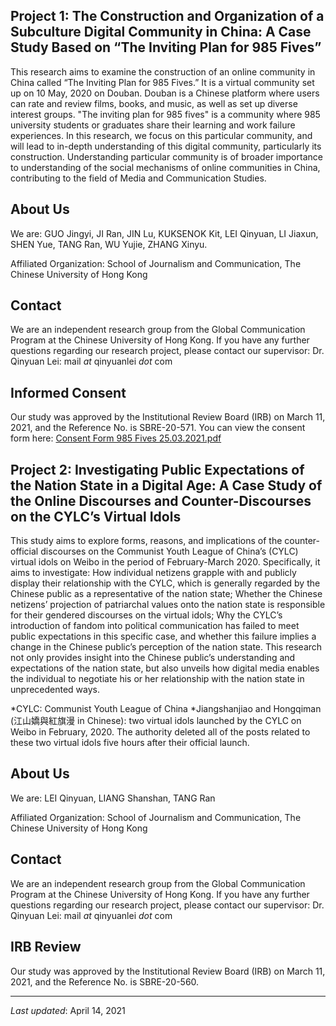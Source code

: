 ## Project 1: The Construction and Organization of a Subculture Digital Community in China: A Case Study Based on “The Inviting Plan for 985 Fives”  

This research aims to examine the construction of an online community in China called “The Inviting Plan for 985 Fives.” It is a virtual community set up on 10 May, 2020 on Douban. Douban is a Chinese platform where users can rate and review films, books, and music, as well as set up diverse interest groups. "The inviting plan for 985 fives" is a community where 985 university students or graduates share their learning and work failure experiences. In this research, we focus on this particular community, and will lead to in-depth understanding of this digital community, particularly its construction. Understanding particular community is of broader importance to understanding of the social mechanisms of online communities in China, contributing to the field of Media and Communication Studies.

## About Us

We are: GUO Jingyi, JI Ran, JIN Lu, KUKSENOK Kit, LEI Qinyuan, LI Jiaxun, SHEN Yue, TANG Ran, WU Yujie, ZHANG Xinyu.

Affiliated Organization:  School of Journalism and Communication, The Chinese University of Hong Kong

## Contact

We are an independent research group from the Global Communication Program at the Chinese University of Hong Kong. If you have any further questions regarding our research project, please contact our supervisor: Dr. Qinyuan Lei: mail _at_ qinyuanlei _dot_ com 

## Informed Consent

Our study was approved by the Institutional Review Board (IRB) on March 11, 2021, and the Reference No. is SBRE-20-571. You can view the consent form here: [Consent Form 985 Fives 25.03.2021.pdf](https://github.com/dccc-rg/dccc-rg.github.io/files/6210114/Consent.Form.985.Fives.25.03.2021.pdf)



## Project 2: Investigating Public Expectations of the Nation State in a Digital Age: A Case Study of the Online Discourses and Counter-Discourses on the CYLC’s Virtual Idols 

This study aims to explore forms, reasons, and implications of the counter-official discourses on the Communist Youth League of China’s (CYLC) virtual idols on Weibo in the period of February-March 2020. Specifically, it aims to investigate: How individual netizens grapple with and publicly display their relationship with the CYLC, which is generally regarded by the Chinese public as a representative of the nation state; Whether the Chinese netizens’ projection of patriarchal values onto the nation state is responsible for their gendered discourses on the virtual idols; Why the CYLC’s introduction of fandom into political communication has failed to meet public expectations in this specific case, and whether this failure implies a change in the Chinese public’s perception of the nation state. This research not only provides insight into the Chinese public’s understanding and expectations of the nation state, but also unveils how digital media enables the individual to negotiate his or her relationship with the nation state in unprecedented ways. 

*CYLC: Communist Youth League of China
*Jiangshanjiao and Hongqiman (江山嬌與紅旗漫 in Chinese): two virtual idols launched by the CYLC on Weibo in February, 2020. The authority deleted all of the posts related to these two virtual idols five hours after their official launch.

## About Us

We are: LEI Qinyuan, LIANG Shanshan, TANG Ran

Affiliated Organization:  School of Journalism and Communication, The Chinese University of Hong Kong

## Contact

We are an independent research group from the Global Communication Program at the Chinese University of Hong Kong. If you have any further questions regarding our research project, please contact our supervisor: Dr. Qinyuan Lei: mail _at_ qinyuanlei _dot_ com 

## IRB Review

Our study was approved by the Institutional Review Board (IRB) on March 11, 2021, and the Reference No. is SBRE-20-560. 

---

_Last updated_: April 14, 2021
